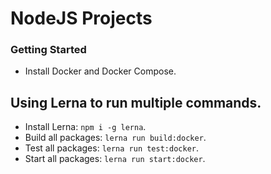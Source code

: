 # NodeJS Projects

### Getting Started
- Install Docker and Docker Compose.

## Using Lerna to run multiple commands.
- Install Lerna: `npm i -g lerna`.
- Build all packages: `lerna run build:docker`.
- Test all packages: `lerna run test:docker`.
- Start all packages: `lerna run start:docker`.
